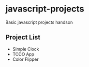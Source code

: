 # javascript-projects

Basic javascript projects handson

## Project List

- Simple Clock
- TODO App
- Color Flipper
